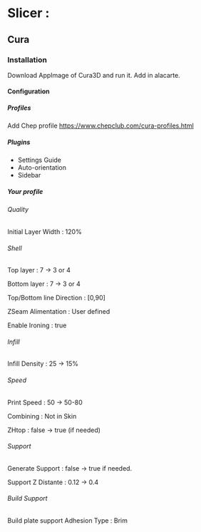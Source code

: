 # Slicer : 

## Cura
### Installation
Download AppImage of Cura3D and run it.
Add in alacarte.

#### Configuration

##### Profiles
Add Chep profile https://www.chepclub.com/cura-profiles.html

##### Plugins
* Settings Guide
* Auto-orientation
* Sidebar

##### Your profile

###### Quality
Initial Layer Width : 120%


###### Shell
Top layer : 7 -> 3 or 4

Bottom layer : 7 -> 3 or 4

Top/Bottom line Direction : [0,90]

ZSeam Alimentation : User defined

Enable Ironing : true


###### Infill
Infill Density : 25 -> 15%

###### Speed
Print Speed : 50 -> 50-80

Combining : Not in Skin

ZHtop : false -> true (if needed)


###### Support
Generate Support : false -> true if needed.

Support Z Distante : 0.12 -> 0.4


###### Build Support
Build plate support Adhesion Type : Brim

